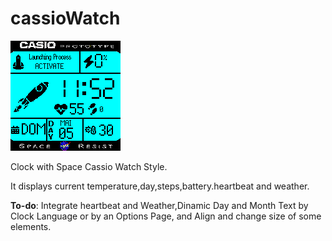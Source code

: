 # cassioWatch

![Screenshot](screens/main.png)

Clock with Space Cassio Watch Style.

It displays current temperature,day,steps,battery.heartbeat and weather.

**To-do**:
Integrate heartbeat and Weather,Dinamic Day and Month Text by Clock Language or by an Options Page, and Align and change size of some elements.

